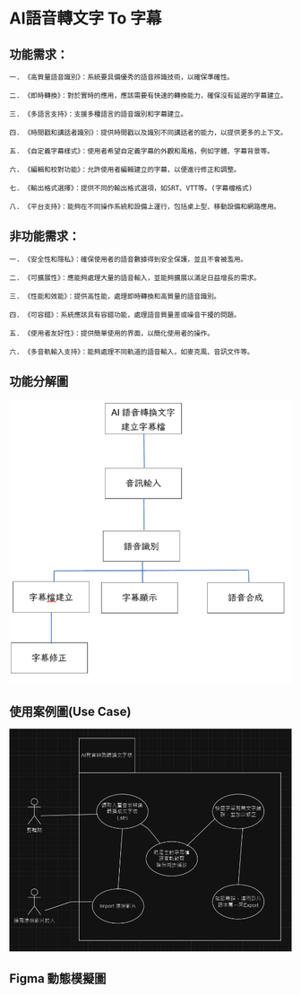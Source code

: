 # AI語音轉文字 To 字幕

## 功能需求：
```
一. 《高質量語音識別》：系統要具備優秀的語音辨識技術，以確保準確性。

二. 《即時轉換》：對於實時的應用，應該需要有快速的轉換能力，確保沒有延遲的字幕建立。

三. 《多語言支持》：支援多種語言的語音識別和字幕建立。

四. 《時間戳和講話者識別》：提供時間戳以及識別不同講話者的能力，以提供更多的上下文。

五. 《自定義字幕樣式》：使用者希望自定義字幕的外觀和風格，例如字體、字幕背景等。

六. 《編輯和校對功能》：允許使用者編輯建立的字幕，以便進行修正和調整。

七. 《輸出格式選擇》：提供不同的輸出格式選項，如SRT、VTT等。(字幕檔格式)

八. 《平台支持》：能夠在不同操作系統和設備上運行，包括桌上型、移動設備和網路應用。
```

## 非功能需求：
```
一. 《安全性和隱私》：確保使用者的語音數據得到安全保護，並且不會被濫用。

二. 《可擴展性》：應能夠處理大量的語音輸入，並能夠擴展以滿足日益增長的需求。

三. 《性能和效能》：提供高性能，處理即時轉換和高質量的語音識別。

四. 《可容錯》：系統應該具有容錯功能，處理語音質量差或噪音干擾的問題。

五. 《使用者友好性》：提供簡單使用的界面，以簡化使用者的操作。

六. 《多音軌輸入支持》：能夠處理不同軌道的語音輸入，如麥克風、音訊文件等。
```

## 功能分解圖
![image](Function.png 'image')

## 使用案例圖(Use Case)
![image](UseCase.png 'image')


## Figma 動態模擬圖
